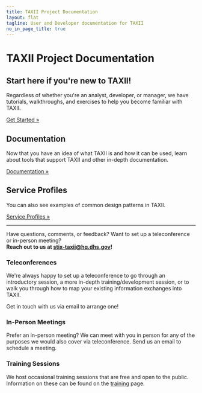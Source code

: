 ```yaml
---
title: TAXII Project Documentation
layout: flat
tagline: User and Developer documentation for TAXII
no_in_page_title: true
---
```


<h1 class="site-title">TAXII Project Documentation</h1>

<div class="jumbotron">
  <h2><strong>Start here if you're new to TAXII!</strong></h2>
  <p>Regardless of whether you're an analyst, developer, or manager, we have tutorials, walkthroughs, and exercises to help you become familiar
  with TAXII.</p>
  <p><a class="btn btn-primary btn-lg" role="button" href="/getting-started">Get Started »</a></p>
</div>

<div class="row">
  <div class="col-md-6">
    <h2>Documentation</h2>
    <p>Now that you have an idea of what TAXII is and how it can be used,
    learn about tools that support TAXII and other in-depth
    documentation.</p>
    <p><a class="btn btn-primary btn-lg" role="button" href="/documentation">Documentation »</a></p>
  </div>
  <div class="col-md-6">
    <h2>Service Profiles</h2>
    <p>You can also see examples of common design patterns in TAXII.</p>
    <p><a class="btn btn-primary btn-lg" role="button" href="/documentation/service-profiles">Service Profiles »</a></p>
  </div>
</div>

<hr />

<p class="lead text-center">
	Have questions, comments, or feedback? Want to set up a teleconference or in-person meeting?
	<br/>
	<strong>Reach out to us at <a href="mailto:stix-taxii@hq.dhs.gov">stix-taxii@hq.dhs.gov</a>!</strong>
</p>

<div class="row">
    <div class="col-md-4">
      <h3 class="text-center">Teleconferences</h3>
	  <div class="contact-icon">
		  <span class="glyphicon glyphicon-earphone">
		  </span>
	  </div>
      <p>We're always happy to set up a teleconference to go through an introductory session, a more in-depth training/development session, or to walk you through how to map your existing information exchanges into TAXII.</p>
	  <p>Get in touch with us via email to arrange one!</p>
    </div>
    <div class="col-md-4">
      <h3 class="text-center">In-Person Meetings</h3>
	  <div class="contact-icon">
		  <span class="glyphicon glyphicon-user">
		  </span>
	  </div>
      <p>Prefer an in-person meeting? We can meet with you in person for any of the purposes we would also cover via teleconference. Send us an email to schedule a meeting.</p>
    </div>
    <div class="col-md-4">
      <h3 class="text-center">Training Sessions</h3>
	  <div class="contact-icon">
		  <span class="glyphicon glyphicon-pencil">
		  </span>
	  </div>
	  <p>We host occasional training sessions that are free and open to the public. Information on these can be found on the <a href="http://stix.mitre.org/training/index.html">training</a> page.</p>
    </div>
</div>